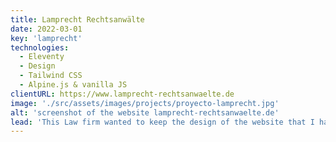 ```yaml
---
title: Lamprecht Rechtsanwälte
date: 2022-03-01
key: 'lamprecht'
technologies:
  - Eleventy
  - Design
  - Tailwind CSS
  - Alpine.js & vanilla JS
clientURL: https://www.lamprecht-rechtsanwaelte.de
image: './src/assets/images/projects/proyecto-lamprecht.jpg'
alt: 'screenshot of the website lamprecht-rechtsanwaelte.de'
lead: 'This Law firm wanted to keep the design of the website that I had programmed for them back in 2015 with the CMS WordPress, but implemented with Jamstack. The previous design was only polished and improved in details, so that site visitors hardly noticed a difference. All routes were kept or were redirected so that the current rankings in Google were not affected.'
---
```

